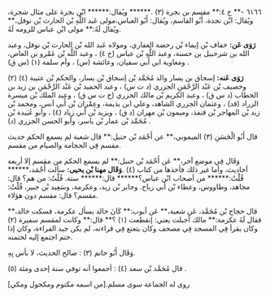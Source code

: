 ٦١٦٦ -** خ ٤:** مقسم بن بجرة (٣) .****** ويُقال:****** ابْن بجرة على مثال شجرة، ويُقال: ابْن نجدة، أَبُو القاسم، ويُقال: أَبُو العباس،مولى عَبد اللَّهِ بْن الحارث بْن نوفل،** ويُقال لَهُ:** مولى ابْن عباس للزومه لَهُ.

**رَوَى عَن:** خفاف بْن إيماء بْن رحضة الغفاري، ومولاه عَبد الله بْن الحارث بْن نوفل، وعبد الله بن شرحبيل بن حسنة، وعبد اللَّهِ بْن عباس (خ ٤) ، وعبد اللَّه بْن عَمْرو بن العاص، ومعاوية ابن أَبي سفيان، وعائشة (س) ، وأم سلمة (١) (س ق) .

**رَوَى عَنه:** إسحاق بن يسار والد مُحَمَّد بْن إسحاق بْن يسار، والحكم بْن عتيبة (٤) (٢) وخصيف بْن عَبْد الرَّحْمَنِ الجزري (د ت س) ، وعبد الحميد بْن عَبْد الرَّحْمَنِ بن زيد بن الخطاب (د س ق) ، وعبد الكريم بْن مالك الجزري (خ ت س ق) ، وعبد الملك بْن ميسرة الزراد (قد) ، وعثمان الجزري الشاهد، وعلي ابن بذيمة، وعِمْران بْن أَبي أنس، ومحمد بْن زيد بْن المهاجر بْن قنفذ، وميمون بْن مهران (د ق) ، ويزيد بْن أَبي زياد (٤) ، وأبو عُبَيدة بْن مُحَمَّد بْن عمار بْن ياسر، وأبو الحسن الجزري (د) .

قال أَبُو الْحَسَنِ (٣) الميموني،** عن أَحْمَد بْن حنبل:** قال شعبة لم يسمع الحكم حديث مقسم فِي الحجامة والصيام من مقسم.

وَقَال فِي موضع آخر،** عَن أَحْمَد بْن حنبل:** لم يسمع الحكم من مقسم إلا أربعة أحاديث، وأما غير ذلك فأخذها من كتاب (٤) .**وَقَال مهنا بْن يحيى:** سألت أَحْمَد،****** قُلْتُ:****** من أصحاب ابْن عباس؟****** قال:****** ستة. قُلْتُ: من هم؟ قال: مجاهد، وطاووس، وعطاء بْن أَبي رباح. وجابر بْن زيد، وعكرمة، وسَعِيد بْن جبير، قُلْتُ: مقسم؟ قال: مقسم دون هؤلاء.

قال حجاج بْن مُحَمَّد، عَن شعبة،** عَن أيوب:** كَانَ خالد يسأل عكرمة، فسكت خالد،** فقال لَهُ عكرمة:** مالك أجبلت يعني: إنقطعت (١) ؟** قال:** وكانت لمقسم سفيرة (٢) وكان يقرأ فِي المسجد فِي مصحف وكان يتعتع فِي قراءته، لم يكن جيد القراءة، وكان إذا ختم اجتمع إليه لختمته.

وَقَال أَبُو حاتم (٣) : صالح الحديث، لا بأس بِهِ.

قال مُحَمَّد بْن سعد (٤) : أجمعوا أنه توفي سنة إحدى ومئة (٥) .

روى له الجماعة سوى مسلم.[من اسمه مكتوم ومكحول ومكي]